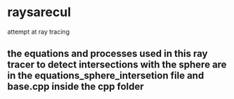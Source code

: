 # raysarecul
attempt at ray tracing

## the equations and processes used in this ray tracer to detect intersections with the sphere are in the equations_sphere_intersetion file and base.cpp inside the cpp folder
